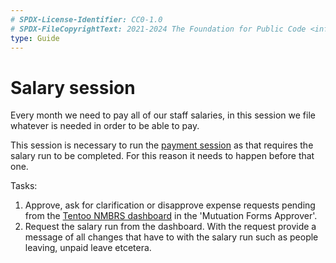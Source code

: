 ```yaml
---
# SPDX-License-Identifier: CC0-1.0
# SPDX-FileCopyrightText: 2021-2024 The Foundation for Public Code <info@publiccode.net>
type: Guide
---
```


# Salary session

Every month we need to pay all of our staff salaries, in this session we file whatever is needed in order to be able to pay.

This session is necessary to run the [payment session](payment-session.md) as that requires the salary run to be completed.
For this reason it needs to happen before that one.

Tasks:

1. Approve, ask for clarification or disapprove expense requests pending from the [Tentoo NMBRS dashboard](https://tentoo.nmbrs.nl) in the 'Mutuation Forms Approver'.
1. Request the salary run from the dashboard. With the request provide a message of all changes that have to with the salary run such as people leaving, unpaid leave etcetera.
